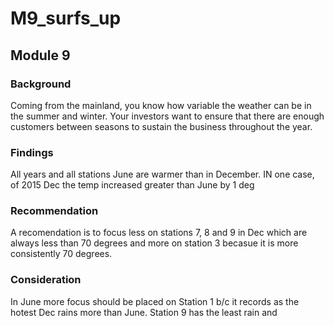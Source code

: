 # M9_surfs_up
## Module 9
### Background
Coming from the mainland, you know how variable the weather can be in the summer and winter. 
Your investors want to ensure that there are enough customers between seasons to sustain the business throughout the year.

### Findings 
All years and all stations June are warmer than in December. IN one case, of 2015 Dec the temp
 increased greater than June by 1 deg

### Recommendation
A recomendation is to focus less on stations 7, 8 and 9 in Dec which are always less than 70 degrees 
and more on station 3 becasue it is more consistently 70 degrees.

### Consideration
In June more focus should be placed on Station 1 b/c it records as the hotest
Dec rains more than June. Station 9 has the least rain and 



